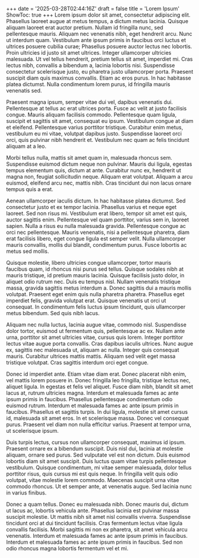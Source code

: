 +++
date = '2025-03-28T02:44:16Z'
draft = false
title = 'Lorem Ipsum'
ShowToc: true
+++
Lorem ipsum dolor sit amet, consectetur adipiscing elit. Phasellus laoreet augue at metus tempus, a dictum metus lacinia. Quisque aliquam laoreet erat auctor pretium. Nullam id fringilla nunc, sed pellentesque mauris. Aliquam nec venenatis nibh, eget hendrerit arcu. Nunc ut interdum quam. Vestibulum ante ipsum primis in faucibus orci luctus et ultrices posuere cubilia curae; Phasellus posuere auctor lectus nec lobortis. Proin ultricies id justo sit amet ultrices. Integer ullamcorper ultricies malesuada. Ut vel tellus hendrerit, pretium tellus sit amet, imperdiet mi. Cras lectus nibh, convallis a bibendum a, lacinia lobortis nisi. Suspendisse consectetur scelerisque justo, eu pharetra justo ullamcorper porta. Praesent suscipit diam quis maximus convallis. Etiam ac eros purus. In hac habitasse platea dictumst. Nulla condimentum lorem purus, id fringilla mauris venenatis sed.

Praesent magna ipsum, semper vitae dui vel, dapibus venenatis dui. Pellentesque at tellus ac erat ultrices porta. Fusce ac velit at justo facilisis congue. Mauris aliquam facilisis commodo. Pellentesque quam ligula, suscipit et sagittis sit amet, consequat eu ipsum. Vestibulum congue at diam et eleifend. Pellentesque varius porttitor tristique. Curabitur enim metus, vestibulum eu mi vitae, volutpat dapibus justo. Suspendisse laoreet orci orci, quis pulvinar nibh hendrerit et. Vestibulum nec quam ac felis tincidunt aliquam at a leo.

Morbi tellus nulla, mattis sit amet quam in, malesuada rhoncus sem. Suspendisse euismod dictum neque non pulvinar. Mauris dui ligula, egestas tempus elementum quis, dictum at ante. Curabitur nunc ex, hendrerit ut magna non, feugiat sollicitudin neque. Aliquam erat volutpat. Aliquam a arcu euismod, eleifend arcu nec, mattis nibh. Cras tincidunt dui non lacus ornare tempus quis a erat.

Aenean ullamcorper iaculis dictum. In hac habitasse platea dictumst. Sed consectetur justo et ex tempor lacinia. Phasellus varius et neque eget laoreet. Sed non risus mi. Vestibulum erat libero, tempor sit amet est quis, auctor sagittis enim. Pellentesque vel quam porttitor, varius sem in, laoreet sapien. Nulla a risus eu nulla malesuada gravida. Pellentesque congue ac orci nec pellentesque. Mauris venenatis, nisi a pellentesque pharetra, diam erat facilisis libero, eget congue ligula est semper velit. Nulla ullamcorper mauris convallis, mollis dui blandit, condimentum purus. Fusce lobortis ac metus sed mollis.

Quisque molestie, libero ultricies congue ullamcorper, tortor mauris faucibus quam, id rhoncus nisi purus sed tellus. Quisque sodales nibh at mauris tristique, id pretium mauris lacinia. Quisque facilisis justo dolor, in aliquet odio rutrum nec. Duis eu tempus nisl. Nullam venenatis tristique massa, gravida sagittis metus interdum a. Donec sagittis dui a mauris mollis volutpat. Praesent eget enim quis nulla pharetra pharetra. Phasellus eget imperdiet felis, gravida volutpat erat. Quisque venenatis ut orci ut consequat. In condimentum felis luctus ipsum tincidunt, quis ullamcorper metus bibendum. Sed quis nibh lacus.

Aliquam nec nulla luctus, lacinia augue vitae, commodo nisl. Suspendisse dolor tortor, euismod ut fermentum quis, pellentesque ac ex. Nullam ante urna, porttitor sit amet ultricies vitae, cursus quis lorem. Integer porttitor lectus vitae augue porta convallis. Cras dapibus iaculis ultrices. Nunc augue ex, sagittis nec malesuada ut, aliquam ac nulla. Integer quis consequat mauris. Curabitur ultrices mattis mattis. Aliquam sed velit eget massa tristique volutpat. Cras sagittis interdum orci eget congue.

Donec id imperdiet ante. Etiam vitae diam erat. Donec placerat nibh enim, vel mattis lorem posuere in. Donec fringilla leo fringilla, tristique lectus nec, aliquet ligula. In egestas et felis vel aliquet. Fusce diam nibh, blandit sit amet lacus at, rutrum ultricies magna. Interdum et malesuada fames ac ante ipsum primis in faucibus. Phasellus pellentesque condimentum odio euismod rutrum. Interdum et malesuada fames ac ante ipsum primis in faucibus. Phasellus et sagittis turpis. In dui ligula, molestie sit amet cursus id, malesuada sit amet eros. In et scelerisque massa. Donec vel consequat purus. Praesent vel diam non nulla efficitur varius. Praesent at tempor urna, ut scelerisque ipsum.

Duis turpis lectus, cursus non ullamcorper consequat, maximus id ipsum. Praesent ornare ex a bibendum suscipit. Duis nisl dui, lacinia at molestie aliquam, ornare sed purus. Sed vulputate vel est non dictum. Duis euismod lobortis diam sit amet suscipit. Duis luctus quam vitae turpis pellentesque vestibulum. Quisque condimentum, mi vitae semper malesuada, dolor tellus porttitor risus, quis cursus mi est quis neque. In fringilla velit quis odio volutpat, vitae molestie lorem commodo. Maecenas suscipit urna vitae commodo rhoncus. Ut et semper ante, at venenatis augue. Sed lacinia nunc in varius finibus.

Donec a quam tellus. Donec eu malesuada nibh. Donec mauris dui, dictum ut lacus ac, lobortis vehicula ante. Phasellus lacinia est pulvinar massa suscipit molestie. Ut mattis nibh sit amet nisl convallis viverra. Suspendisse tincidunt orci at dui tincidunt facilisis. Cras fermentum lectus vitae ligula convallis facilisis. Morbi sagittis mi non ex pharetra, sit amet vehicula arcu venenatis. Interdum et malesuada fames ac ante ipsum primis in faucibus. Interdum et malesuada fames ac ante ipsum primis in faucibus. Sed non odio rhoncus magna lobortis fermentum vel et mi. 

